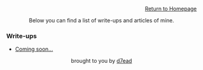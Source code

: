 <p align="right"><a href="https://dreadsec.me/">Return to Homepage</a></p>
<p align="center">Below you can find a list of write-ups and articles of mine.</p>
<h3 align="left">Write-ups</h3>
<ul>
  <li><a href="/<subject>/<articleName>">Coming soon...</a></li>
</ul>
<p align="center">brought to you by <a href="https://github.com/D7EAD">d7ead</a></p>
